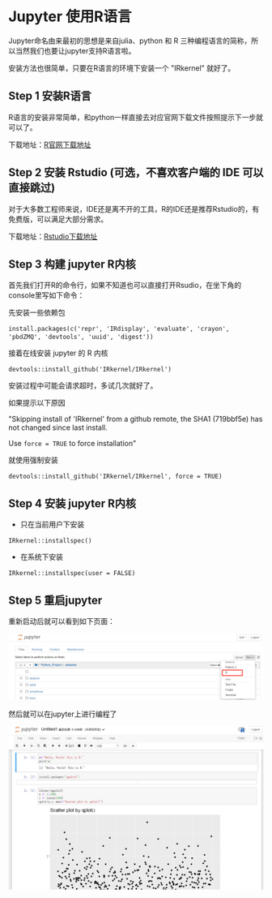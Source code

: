 # Jupyter 使用R语言

Jupyter命名由来最初的思想是来自julia、python 和 R 三种编程语言的简称，所以当然我们也要让jupyter支持R语言啦。

安装方法也很简单，只要在R语言的环境下安装一个 "IRkernel" 就好了。

## Step 1 安装R语言
R语言的安装非常简单，和python一样直接去对应官网下载文件按照提示下一步就可以了。 

下载地址：[R官网下载地址](https://cloud.r-project.org/)

## Step 2 安装 Rstudio (可选，不喜欢客户端的 IDE 可以直接跳过)
对于大多数工程师来说，IDE还是离不开的工具，R的IDE还是推荐Rstudio的，有免费版，可以满足大部分需求。

下载地址：[Rstudio下载地址](https://www.rstudio.com/products/rstudio/download/)

## Step 3 构建 jupyter R内核
首先我们打开R的命令行，如果不知道也可以直接打开Rsudio，在坐下角的console里写如下命令：

先安装一些依赖包
```
install.packages(c('repr', 'IRdisplay', 'evaluate', 'crayon', 'pbdZMQ', 'devtools', 'uuid', 'digest'))
```
接着在线安装 jupyter 的 R 内核
```
devtools::install_github('IRkernel/IRkernel')
```
安装过程中可能会请求超时，多试几次就好了。

如果提示以下原因

"Skipping install of 'IRkernel' from a github remote, the SHA1 (719bbf5e) has not changed since last install.

 Use `force = TRUE` to force installation"
  
就使用强制安装
```
devtools::install_github('IRkernel/IRkernel', force = TRUE)
```

## Step 4 安装 jupyter R内核
- 只在当前用户下安装
```
IRkernel::installspec()
```
- 在系统下安装
```
IRkernel::installspec(user = FALSE)
```

## Step 5 重启jupyter
重新启动后就可以看到如下页面：

![](https://github.com/Hourout/Jupyter-Extra-Features/blob/master/image/Rkernel.png)

然后就可以在jupyter上进行编程了

![](https://github.com/Hourout/Jupyter-Extra-Features/blob/master/image/Rexample.png)
